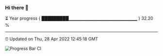 ### Hi there 👋

⏳ Year progress { █████████▁▁▁▁▁▁▁▁▁▁▁▁▁▁▁▁▁▁▁▁▁ } 32.20 %

---

⏰ Updated on Thu, 28 Apr 2022 12:45:18 GMT

![Progress Bar CI](https://github.com/ZhaoGui/ZhaoGui/workflows/Progress%20Bar%20CI/badge.svg)
